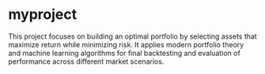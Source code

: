 # myproject
This project focuses on building an optimal portfolio by selecting assets that maximize return while minimizing risk. It applies modern portfolio theory and machine learning algorithms for final backtesting and evaluation of performance across different market scenarios.
